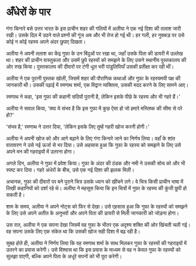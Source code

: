 # अँधेरों के पार

गंगा किनारे बसे उत्तर भारत के इस प्राचीन शहर की गलियों में अलीया ने एक नई दिशा की तलाश जारी रखी। उसके दिल में उठने वाले प्रश्नों की गूंज अब और भी तेज हो गई थी। हर गली, हर नुक्कड़ पर उसे कोई न कोई रहस्य अपने अंदर छुपाए दिखता। 

अलीया ने अपनी तलाश का केंद्र गुफा के उन बिंदुओं पर रखा था, जहाँ उसके पिता की डायरी में उल्लेख था। शहर की प्राचीन वास्तुकला और उसमें छुपे रहस्यों को समझने के लिए उसने स्थानीय पुस्तकालय की ओर रुख किया। पुस्तकालय की दीवारों पर टंगी धूल भरी पांडुलिपियाँ उसकी प्रतीक्षा कर रही थीं। 

अलीया ने एक पुरानी पुस्तक खोली, जिसमें शहर की पौराणिक कथाओं और गुफा के रहस्यमयी पक्ष की जानकारी थी। उसकी पढ़ाई में रमणाथ शर्मा, एक विद्वान व्यक्तित्व, उसकी मदद करने के लिए सामने आए। 

रमणाथ ने कहा, 'इस गुफा की कहानी सदियों पुरानी है, लेकिन इसके पीछे के रहस्य और भी गहरे हैं।' 

अलीया ने सवाल किया, 'क्या ये संभव है कि इस गुफा में कुछ ऐसा हो जो हमारे मस्तिष्क की सीमा से परे हो?' 

'संभव है,' रमणाथ ने उत्तर दिया, 'लेकिन इसके लिए तुम्हें गहरी खोज करनी होगी।' 

अलीया ने अपनी खोज को और आगे बढ़ाने के लिए गंगा किनारे जाने का निर्णय लिया। वहाँ के शांत वातावरण ने उसे नई ऊर्जा से भर दिया। उसे अहसास हुआ कि गुफा के रहस्य को समझने के लिए उसे अपने मन की गहराइयों में उतरना होगा। 

अगले दिन, अलीया ने गुफा में प्रवेश किया। गुफा के अंदर की ठंडक और नमी ने उसकी सोच को और भी स्पष्ट कर दिया। गहरे अंधेरों के बीच, उसे एक नई दिशा की झलक मिली। 

अचानक, गुफा की दीवारों पर बने पुराने चित्र उसके ध्यान को खींचने लगे। वे चित्र किसी प्राचीन भाषा में लिखी कहानियों को दर्शा रहे थे। अलीया ने महसूस किया कि इन चित्रों में गुफा के रहस्य की कुंजी छुपी हो सकती है। 

शाम के समय, अलीया ने अपने नोट्स को फिर से देखा। उसे एहसास हुआ कि गुफा के रहस्यों को समझने के लिए उसे अपने अतीत के अनुभवों और अपने पिता की डायरी से मिली जानकारी को जोड़ना होगा। 

उस रात, अलीया ने एक सपना देखा जिसमें वह गुफा के भीतर एक अदृश्य शक्ति की ओर खिंचती चली गई। वह सपना उसके लिए एक संकेत था कि उसकी खोज सही दिशा में बढ़ रही है। 

सुबह होते ही, अलीया ने निर्णय लिया कि वह रमणाथ शर्मा के साथ मिलकर गुफा के रहस्यों की गहराइयों में उतरने का प्रयास करेगी। उसे विश्वास था कि इस प्रयास के माध्यम से वह न केवल गुफा के रहस्यों को सुलझा पाएगी, बल्कि अपने पिता के अधूरे सपनों को भी पूरा करेगी।